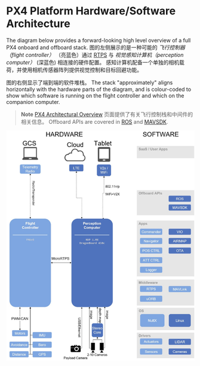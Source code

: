 # PX4 Platform Hardware/Software Architecture

The diagram below provides a forward-looking high level overview of a full PX4 onboard and offboard stack. 图的左侧展示的是一种可能的 *飞行控制器 （flight controller）* （亮蓝色）通过 [RTPS](../middleware/micrortps.md) 与 *视觉感知计算机（perception computer）* (深蓝色) 相连接的硬件配置。 感知计算机配备一个单独的相机载荷，并使用相机传感器阵列提供视觉控制和目标回避功能。

图的右侧显示了端到端的软件堆栈。 The stack "approximately" aligns horizontally with the hardware parts of the diagram, and is colour-coded to show which software is running on the flight controller and which on the companion computer.

> **Note** [PX4 Architectural Overview](../concept/architecture.md) 页面提供了有关飞行控制栈和中间件的相关信息。 Offboard APIs are covered in [ROS](../ros/README.md) and [MAVSDK](https://mavsdk.mavlink.io/develop/en/index.html).

![PX4 Platform architecture](../../assets/diagrams/dronecode_platform_architecture.jpg)

<!-- The drawing is on draw.io: https://drive.google.com/file/d/14sgSpcs7NcBatW-qn0dLtyMHvwNMSSlm/view?usp=sharing. Request access from dev team. -->